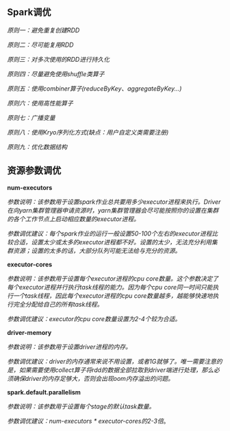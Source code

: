 ## Spark调优

*原则一：避免重复创建RDD*

*原则二：尽可能复用RDD*

*原则三：对多次使用的RDD进行持久化*

*原则四：尽量避免使用shuffle类算子*

*原则五：使用combiner算子(reduceByKey、aggregateByKey...)*

*原则六：使用高性能算子*

*原则七：广播变量*

*原则八：使用Kryo序列化方式(缺点：用户自定义类需要注册)*

*原则九：优化数据结构*

## 资源参数调优

**num-executors**

*参数说明：该参数用于设置spark作业总共要用多少executor进程来执行。Driver在向yarn集群管理器申请资源时，yarn集群管理器会尽可能按照你的设置在集群的各个工作节点上启动相应数量的executor进程。*

*参数调优建议：每个spark作业的运行一般设置50-100个左右的executor进程比较合适，设置太少或太多的executor进程都不好。设置的太少，无法充分利用集群资源；设置的太多的话，大部分队列可能无法给与充分的资源。*

**executor-cores**

*参数说明：该参数用于设置每个executor进程的cpu core数量。这个参数决定了每个executor进程并行执行task线程的能力。因为每个cpu core同一时间只能执行一个task线程，因此每个executor进程的cpu core数量越多，越能够快速地执行完全分配给自己的所有task线程。*

*参数调优建议：executor的cpu core数量设置为2-4个较为合适。*

**driver-memory**

*参数说明：该参数用于设置driver进程的内存。*

*参数调优建议：driver的内存通常来说不用设置，或者1G就够了。唯一需要注意的是，如果需要使用collect算子将rdd的数据全部拉取到driver端进行处理，那么必须确保driver的内存足够大，否则会出现oom内存溢出的问题。*

**spark.default.parallelism**

*参数说明：该参数用于设置每个stage的默认task数量。*

*参数调优建议：num-executors * executor-cores的2-3倍*。